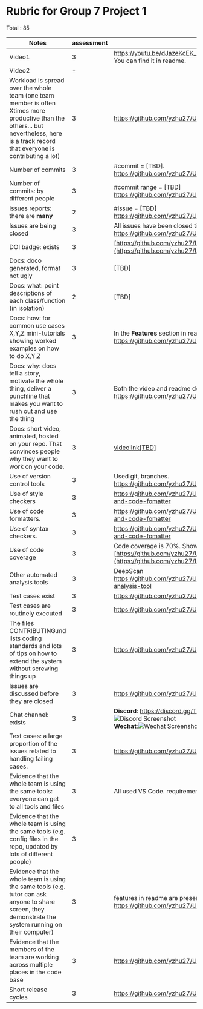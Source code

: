 # Rubric for Group 7 Project 1

Total : 85


|Notes|assessment|evidence|
|-----|---------|----------|
|Video1|3|https://youtu.be/dJazeKcEK_A <br />You can find it in readme.|
|Video2|-| |
|Workload is spread over the whole team (one team member is often Xtimes more productive than the others... but nevertheless, here is a track record that everyone is contributing a lot)|3| https://github.com/yzhu27/UnitPriceHelper/graphs/contributors|
|Number of commits|3|#commit = [TBD].<br />https://github.com/yzhu27/UnitPriceHelper/commits|
|Number of commits: by different people|3|#commit range = [TBD] <br />https://github.com/yzhu27/UnitPriceHelper/graphs/contributors|
|Issues reports: there are **many**|2|#issue = [TBD] <br />https://github.com/yzhu27/UnitPriceHelper/issues|
|Issues are being closed|3|All issues have been closed till the due date.<br />https://github.com/yzhu27/UnitPriceHelper/issues|
|DOI badge: exists|3|[https://github.com/yzhu27/UnitPriceHelper](https://github.com/yzhu27/UnitPriceHelper/blob/main/README.md)|
|Docs: doco generated, format not ugly |3|[TBD]|
|Docs: what: point descriptions of each class/function (in isolation) |2|[TBD]|
|Docs: how: for common use cases X,Y,Z mini-tutorials showing worked examples on how to do X,Y,Z|3|In the **Features** section in readme.<br />https://github.com/yzhu27/UnitPriceHelper/blob/main/README.md|
|Docs: why: docs tell a story, motivate the whole thing, deliver a punchline that makes you want to rush out and use the thing|3|Both the video and readme describe our motivation.<br />https://github.com/yzhu27/UnitPriceHelper/blob/main/README.md|
|Docs: short video, animated, hosted on your repo. That convinces people why they want to work on your code.|3|[videolink[TBD]](https://github.com/yzhu27/UnitPriceHelper/blob/main/README.md)|
|Use of version control tools|3|Used git, branches.<br />https://github.com/yzhu27/UnitPriceHelper|
|Use of style checkers |3|https://github.com/yzhu27/UnitPriceHelper/blob/main/README.md#style-checker-and-code-fomatter|
|Use of code formatters. | 3 |https://github.com/yzhu27/UnitPriceHelper/blob/main/README.md#style-checker-and-code-fomatter|
|Use of syntax checkers. | 3 |https://github.com/yzhu27/UnitPriceHelper/blob/main/README.md#style-checker-and-code-fomatter|
|Use of code coverage |3|Code coverage is 70%. Shown in the badging.<br />[https://github.com/yzhu27/UnitPriceHelper](https://github.com/yzhu27/UnitPriceHelper#test-and-coverage)|
|Other automated analysis tools|3|DeepScan<br />https://github.com/yzhu27/UnitPriceHelper/blob/main/README.md#automated-analysis-tool|
|Test cases exist|3|https://github.com/yzhu27/UnitPriceHelper/tree/main/test|
|Test cases are routinely executed| 3 |https://github.com/yzhu27/UnitPriceHelper/blob/main/.github/workflows/node.js.yml|
|The files CONTRIBUTING.md lists coding standards and lots of tips on how to extend the system without screwing things up|3|https://github.com/yzhu27/UnitPriceHelper/blob/main/CONTRIBUTING.md|
|Issues are discussed before they are closed|3|https://github.com/yzhu27/UnitPriceHelper/issues|
|Chat channel: exists|3|**Discord**: https://discord.gg/TMqzrGrc<br />![Discord Screenshot](https://raw.githubusercontent.com/yzhu27/UnitPriceHelper/main/docs/images/screenshot2.png)<br />**Wechat**:![Wechat Screenshot](https://raw.githubusercontent.com/yzhu27/UnitPriceHelper/main/docs/images/screenshot.png)|
|Test cases: a large proportion of the issues related to handling failing cases.|3|https://github.com/yzhu27/UnitPriceHelper/issues|
|Evidence that the whole team is using the same tools: everyone can get to all tools and files|3|All used VS Code. requirementlink[TBD]|
|Evidence that the whole team is using the same tools (e.g. config files in the repo, updated by lots of different people)|3| |
|Evidence that the whole team is using the same tools (e.g. tutor can ask anyone to share screen, they demonstrate the system running on their computer)|3|features in readme are presented on different computers.<br />https://github.com/yzhu27/UnitPriceHelper/blob/main/README.md|
|Evidence that the members of the team are working across multiple places in the code base|3|https://github.com/yzhu27/UnitPriceHelper/commits|
|Short release cycles |3|https://github.com/yzhu27/UnitPriceHelper/commits|
